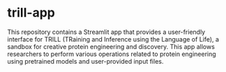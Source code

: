 # trill-app
This repository contains a Streamlit app that provides a user-friendly interface for TRILL (TRaining and Inference using the Language of Life), a sandbox for creative protein engineering and discovery. This app allows researchers to perform various operations related to protein engineering using pretrained models and user-provided input files.

